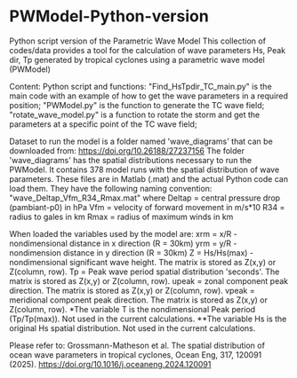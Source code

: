 # PWModel-Python-version
Python script version of the Parametric Wave Model 
This collection of codes/data provides a tool for the calculation of wave parameters Hs, Peak dir, Tp generated by tropical cyclones using a parametric wave model (PWModel)

Content: Python script and functions: "Find_HsTpdir_TC_main.py" is the main code with an example of how to get the wave parameters in a required position; "PWModel.py" is the function to generate the TC wave field; "rotate_wave_model.py" is a function to rotate the storm and get the parameters at a specific point of the TC wave field;

Dataset to run the model is a folder named 'wave_diagrams' that can be downloaded from: https://doi.org/10.26188/27237156 The folder 'wave_diagrams' has the spatial distributions necessary to run the PWModel. It contains 378 model runs with the spatial distribution of wave parameters. These files are in Matlab (.mat) and the actual Python code can load them. They have the following naming convention: "wave_Deltap_Vfm_R34_Rmax.mat" where Deltap = central pressure drop (pambiant-p0) in hPa Vfm = velocity of forward movement in m/s*10 R34 = radius to gales in km Rmax = radius of maximum winds in km

When loaded the variables used by the model are: xrm = x/R - nondimensional distance in x direction (R = 30km) yrm = y/R - nondimension distance in y direction (R = 30km) Z = Hs/Hs(max) - nondimensional significant wave height. The matrix is stored as Z(x,y) or Z(column, row). Tp = Peak wave period spatial distribution 'seconds'. The matrix is stored as Z(x,y) or Z(column, row). upeak = zonal component peak direction. The matrix is stored as Z(x,y) or Z(column, row). vpeak = meridional component peak direction. The matrix is stored as Z(x,y) or Z(column, row). *The variable T is the nondimensional Peak period (Tp/Tp(max)). Not used in the current calculations. **The variable Hs is the original Hs spatial distribution. Not used in the current calculations.

Please refer to: Grossmann-Matheson et al. The spatial distribution of ocean wave parameters in tropical cyclones, Ocean Eng, 317, 120091 (2025). https://doi.org/10.1016/j.oceaneng.2024.120091
